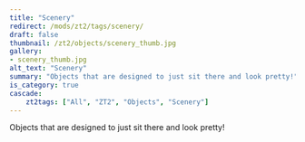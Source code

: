 ```yaml
---
title: "Scenery"
redirect: /mods/zt2/tags/scenery/
draft: false
thumbnail: /zt2/objects/scenery_thumb.jpg
gallery:
- scenery_thumb.jpg
alt_text: "Scenery"
summary: "Objects that are designed to just sit there and look pretty!"
is_category: true
cascade:
    zt2tags: ["All", "ZT2", "Objects", "Scenery"]
---
```


Objects that are designed to just sit there and look pretty!